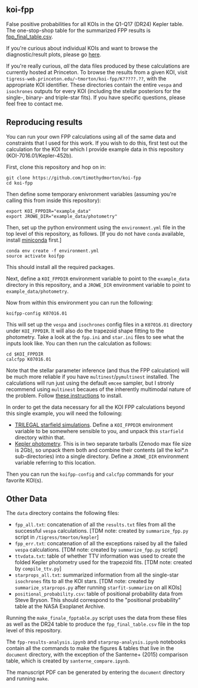 ## koi-fpp
False positive probabilities for all KOIs in the Q1-Q17 (DR24) Kepler table.
The one-stop-shop table for the summarized FPP results is [fpp_final_table.csv](https://raw.githubusercontent.com/timothydmorton/koi-fpp/master/fpp_final_table.csv).

If you're curious about individual KOIs and want to browse the diagnostic/result
plots, please go [here](http://phn14.astro.princeton.edu/koi-fpp).

If you're really curious, *all* the data files produced by these
 calculations are currently hosted at Princeton.  To browse the
 results from a given KOI, visit
 `tigress-web.princeton.edu/~tmorton/koi-fpp/K?????.??`, with the
 appropriate KOI identifier.  These directories contain the entire
 `vespa` and `isochrones` outputs for every KOI (including the stellar
 posteriors for the single-, binary- and triple-star fits).  If you
 have specific questions, please feel free to contact me.

Reproducing results
----------

You can run your own FPP calculations using all of the same
data and constraints that I used for this work.  If you wish to 
do this, first test out the calculation for the KOI for which I 
provide example data in this repository (KOI-7016.01/Kepler-452b).

First, clone this repository and hop on in:

    git clone https://github.com/timothydmorton/koi-fpp
    cd koi-fpp

Then define some temporary enivronment variables (assuming you're
calling this from inside this repository):

    export KOI_FPPDIR="example_data"
    export JROWE_DIR="example_data/photometry"

Then, set up the python environment using the `environment.yml` file in the top
level of this repository, as follows.  [If you do not have `conda` available, install [miniconda](http://conda.pydata.org/docs/install/quick.html) first.] 

    conda env create -f environment.yml
    source activate koifpp

This should install all the required packages.

Next, define a `KOI_FPPDIR` environment variable to
point to the `example_data` directory in this repository, and a 
`JROWE_DIR` environment variable to point to `example_data/photometry`.

Now from within this environment you can run the following: 

    koifpp-config K07016.01

This will set up the `vespa` and `isochrones` config files in a
`K07016.01` directory under `KOI_FPPDIR`.  It will also do the
trapezoid shape fitting to the photometry.  Take a look at the
`fpp.ini` and `star.ini` files to see what the inputs look like.  You
can then run the calculation as follows:

    cd $KOI_FPPDIR
    calcfpp K07016.01

Note that the stellar parameter inference (and thus the FPP
calculation) will be much more reliable if you have
`multinest`/`pymultinest` installed.  The calculations will run just
using the default `emcee` sampler, but I stronly recommend using
`multinest` becaues of the inherently multimodal nature of the
problem.  Follow [these
instructions](http://astrobetter.com/wiki/MultiNest+Installation+Notes)
to install.

In order to get the data necessary for all the KOI FPP calculations beyond 
this single example, you will need the following:

* [TRILEGAL starfield simulations](https://zenodo.org/record/108768/).  Define a `KOI_FPPDIR` environment variable to be somewhere sensible to you, and unpack this `starfield` directory within that.
* [Kepler photometry](https://zenodo.org/record/50147).  This is in two separate tarballs (Zenodo max file size is 2Gb), so unpack them both and combine their contents (all the koi*.n sub-directories) into a single directory.  Define a `JROWE_DIR` environment variable referring to this location.

Then you can run the `koifpp-config` and `calcfpp` commands for your favorite KOI(s).

Other Data
------

The `data` directory contains the following files:

* `fpp_all.txt`: concatenation of all the `results.txt` files from
all the successful `vespa` calculations. [TDM note: created by 
`summarize_fpp.py` script in `/tigress/tmorton/kepler`]
* `fpp_err.txt`: concatenation of all the exceptions raised by all
the failed `vespa` calculations. [TDM note: created by 
`summarize_fpp.py` script]
* `ttvdata.txt`: table of whether TTV information was used
to create the folded Kepler photometry used for the trapezoid fits.
[TDM note: created by `compile_ttv.py`]
* `starprops_all.txt`: summarized information from all the single-star
`isochrones` fits to all the KOI stars. [TDM note: created by `summarize_starprops.py`
after running `starfit-summarize` on all KOIs]
* `positional_probability.csv`: table of positional probability
data from Steve Bryson.  This should correspond to the "positional
probability" table at the NASA Exoplanet Archive.

Running the `make_finale_fpptable.py` script uses the data from these files
as well as the DR24 table to produce the `fpp_final_table.csv` file in the top
level of this repository.

The `fpp-results-analysis.ipynb` and `starprop-analysis.ipynb` notebooks
contain all the commands to make the figures & tables that live in
the `document` directory, with the exception of the Santerne+ (2015)
comparison table, which is created by `santerne_compare.ipynb`.

The manuscript PDF can be generated by entering the `document` directory
and running `make`.

